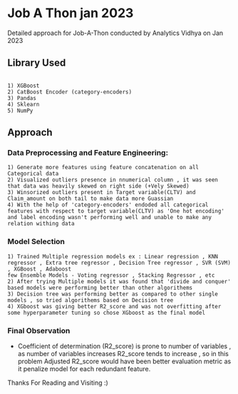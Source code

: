 # Job A Thon jan 2023

Detailed approach for Job-A-Thon conducted by Analytics Vidhya on Jan 2023

## Library Used



```

1) XGBoost
2) CatBoost Encoder (category-encoders)
3) Pandas 
4) Sklearn
5) NumPy

```
## Approach

### Data Preprocessing and Feature Engineering:
```
1) Generate more features using feature concatenation on all Categorical data
2) Visualized outliers presence in nnumerical column , it was seen that data was heavily skewed on right side (+Vely Skewed)
3) Winsorized outliers present in Target variable(CLTV) and Claim_amount on both tail to make data more Guassian
4) With the help of 'category-encoders' endoded all categorical features with respect to target variable(CLTV) as 'One hot encoding' and label encoding wasn't performing well and unable to make any relation withing data 

```
### Model Selection
```
1) Trained Multiple regression models ex : Linear regression , KNN regressor , Extra tree regressor , Decision Tree regressor , SVR (SVM) , XGBoost , Adaboost
few Ensemble Models - Voting regressor , Stacking Regressor , etc
2) After trying Multiple models it was found that 'divide and conquer' based models were performing better than other algorithems
3) Decision tree was performing better as compared to other single models , so tried algorithems based on Decision tree
4) XGboost was giving better R2_score and was not overfitting after some hyperparameter tuning so chose XGboost as the final model

```
### Final Observation
* Coefficient of determination (R2_score) is prone to number of variables , as number of variables increases R2_score tends to increase , so in this problem Adjusted R2_score would have been better evaluation metric as it penalize model for each redundant feature.


Thanks For Reading and Visiting :)
